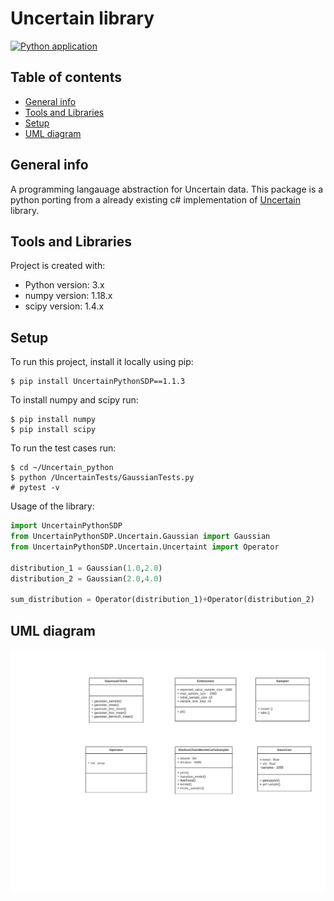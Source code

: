 # Uncertain<T> library
	
[![Python application](https://github.com/dadi-vardhan/SDP/actions/workflows/python-app.yml/badge.svg)](https://github.com/dadi-vardhan/SDP/actions/workflows/python-app.yml)

## Table of contents
* [General info](#general-info)
* [Tools and Libraries](#technologies)
* [Setup](#setup)
* [UML diagram](#UML-digram)

## General info
A programming langauage abstraction for Uncertain data. This package is a python porting from a already existing c# implementation of [Uncertain<T>](https://github.com/klipto/Uncertainty) library.
  
	
## Tools and Libraries
Project is created with:
* Python version: 3.x
* numpy version: 1.18.x
* scipy version: 1.4.x
	
## Setup
To run this project, install it locally using pip:

```
$ pip install UncertainPythonSDP==1.1.3
```
To install numpy and scipy run:

```
$ pip install numpy
$ pip install scipy
```
To run the test cases run:
```
$ cd ~/Uncertain_python
$ python /UncertainTests/GaussianTests.py
# pytest -v 
```

Usage of the library:

```python
import UncertainPythonSDP
from UncertainPythonSDP.Uncertain.Gaussian import Gaussian
from UncertainPythonSDP.Uncertain.Uncertaint import Operator

distribution_1 = Gaussian(1.0,2.0)
distribution_2 = Gaussian(2.0,4.0)

sum_distribution = Operator(distribution_1)+Operator(distribution_2)

```
## UML diagram 

![Algorithm schema](UML_diagram.png)
